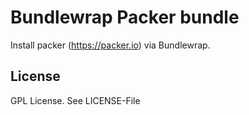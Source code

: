 # Bundlewrap Packer bundle

Install packer (https://packer.io) via Bundlewrap.

## License
GPL License. See LICENSE-File
